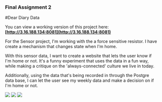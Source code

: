 ### Final Assignment 2
#Dear Diary Data

You can view a working version of this project here:     
**[http://3.16.188.134:8081](http://3.16.188.134:8081)**

For the Sensor project, I'm working with the a force sensitive resistor. I have create a mechanism that changes state when I'm home.

With this sensor data, I want to create a website that lets the user know if I'm home or not. It's a funny experiment that uses the data in a fun way, while making a critique on the 'always-connected' culture we live in today.

Additionally, using the data that's being recorded in through the Postgre data base, I can let the user see my weekly data and make a decision on if I'm home or not.

<img src="https://github.com/herrj636/data-structures/blob/master/assignment-11/Sensor%20UI/Web%201920%20%E2%80%93%201.png">

<img src="https://github.com/herrj636/data-structures/blob/master/assignment-11/Sensor%20UI/Web%201920%20%E2%80%93%202.png">

<img src="https://github.com/herrj636/data-structures/blob/master/assignment-11/Sensor%20UI/Web%201920%20%E2%80%93%203.png">
